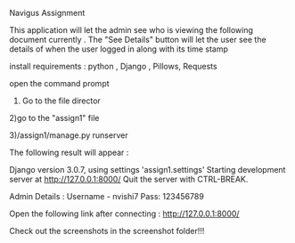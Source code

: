 Navigus Assignment

This application will let the admin see who is viewing the following document currently . The "See Details" button will let the user see the
details of when the user logged in along with its time stamp 

install requirements :
python ,
Django ,
Pillows,
Requests



open the command prompt
1) Go to the file director

2)go to the "assign1" file

3)/assign1/manage.py runserver


The following result will appear :

Django version 3.0.7, using settings 'assign1.settings'
Starting development server at http://127.0.0.1:8000/
Quit the server with CTRL-BREAK.



Admin Details :  Username - nvishi7
                 Pass: 123456789

Open the following link after connecting : http://127.0.0.1:8000/

Check out the screenshots in the screenshot folder!!!















